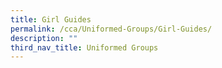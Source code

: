 ```yaml
---
title: Girl Guides
permalink: /cca/Uniformed-Groups/Girl-Guides/
description: ""
third_nav_title: Uniformed Groups
---
```

